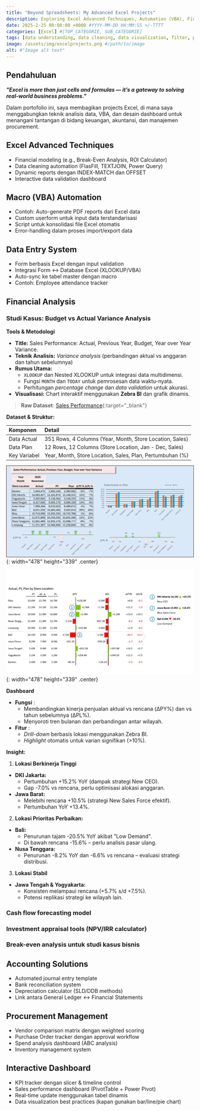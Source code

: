 ```yaml
---
title: "Beyond Spreadsheets: My Advanced Excel Projects"
description: Exploring Excel Advanced Techniques, Automation (VBA), Financial, Accounting, Procurement Management and Interactive Dashboard.
date: 2025-2-25 00:00:00 +0000 #YYYY-MM-DD HH:MM:SS +/-TTTT
categories: [Excel] #[TOP_CATEGORIE, SUB_CATEGORIE]
tags: [data understanding, data cleaning, data visualization, filter, pivot, macro, vba, administrasi, finance, accounting, procurement, software] # TAG names should always be lowercase
image: /assets/img/excelprojects.png #/path/to/image
alt: #"Image alt text"
---
```


## Pendahuluan
**_"Excel is more than just cells and formulas — it’s a gateway to solving real-world business problems."_**

Dalam portofolio ini, saya membagikan projects Excel, di mana saya menggabungkan teknik analisis data, VBA, dan desain dashboard untuk menangani tantangan di bidang keuangan, akuntansi, dan manajemen procurement. 

## Excel Advanced Techniques
- Financial modeling (e.g., Break-Even Analysis, ROI Calculator)
- Data cleaning automation (FlasFill, TEXTJOIN, Power Query)
- Dynamic reports dengan INDEX-MATCH dan OFFSET
- Interactive data validation dashboard

## Macro (VBA) Automation
- Contoh: Auto-generate PDF reports dari Excel data
- Custom userform untuk input data terstandarisasi
- Script untuk konsolidasi file Excel otomatis
- Error-handling dalam proses import/export data

## Data Entry System
- Form berbasis Excel dengan input validation
- Integrasi Form ↔ Database Excel (XLOOKUP/VBA)
- Auto-sync ke tabel master dengan macro
- Contoh: Employee attendance tracker

## Financial Analysis
### Studi Kasus: Budget vs Actual Variance Analysis
<!-- https://www.youtube.com/watch?v=lHk6MdGAfw8&t=907s -->
**Tools & Metodologi**
- **Title:** Sales Performance: Actual, Previous Year, Budget, Year over Year Variance.
- **Teknik Analisis:** _Variance analysis_ (perbandingan aktual vs anggaran dan tahun sebelumnya)
- **Rumus Utama:**
  - `XLOOKUP` dan Nested XLOOKUP untuk integrasi data multidimensi.
  - Fungsi `MONTH` dan `TODAY` untuk pemrosesan data waktu-nyata.
  - Perhitungan _percentage change_ dan _data validation_ untuk akurasi.
- **Visualisasi:** Chart interaktif menggunakan **Zebra BI** dan grafik dinamis.

> **Raw Dataset**: [Sales Performance](https://github.com/alamdz/projects-files/blob/5b47b0d83b08099acbe6950ef440ca361862cd20/excel/variance%20analysis.xlsx){:target="_blank"}

**Dataset & Struktur:**

| Komponen                     | Detail           |
| :--------------------------- | :--------------- |
| Data Actual                  | 351 Rows, 4 Columns (Year, Month, Store Location, Sales) |
| Data Plan                    | 12 Rows, 12 Columns (Store Location, Jan - Dec, Sales) |
| Key Variabel                 | Year, Month, Store Location, Sales, Plan, Pertumbuhan (%) |

![Chart](/assets/img/varianceanalysis.png){: width="478" height="339" .center}

![Zebra BI](/assets/img/varianceanalysis2.png){: width="478" height="339" .center}

**Dashboard**
- **Fungsi** :
  - Membandingkan kinerja penjualan aktual vs rencana (ΔPY%) dan vs tahun sebelumnya (ΔPL%).
  - Menyoroti tren bulanan dan perbandingan antar wilayah.
- **Fitur** :
  - _Drill-down_ berbasis lokasi menggunakan Zebra BI.
  - _Highlight_ otomatis untuk varian signifikan (>10%).

**Insight:**
  1. **Lokasi Berkinerja Tinggi**
  - **DKI Jakarta:**
    - Pertumbuhan +15.2% YoY (dampak strategi New CEO).
    - Gap -7.0% vs rencana, perlu optimisasi alokasi anggaran.
  - **Jawa Barat:**
    - Melebihi rencana +10.5% (strategi New Sales Force efektif).
    - Pertumbuhan YoY +13.4%.
  2. **Lokasi Prioritas Perbaikan:**
  - **Bali:** 
    - Penurunan tajam -20.5% YoY akibat "Low Demand".
    - Di bawah rencana -15.6% – perlu analisis pasar ulang.
  - **Nusa Tenggara:**
    - Penurunan -8.2% YoY dan -6.6% vs rencana – evaluasi strategi distribusi.
  3. **Lokasi Stabil**
  - **Jawa Tengah & Yogyakarta:**
    - Konsisten melampaui rencana (+5.7% s/d +7.5%).
    - Potensi replikasi strategi ke wilayah lain.

### Cash flow forecasting model
### Investment appraisal tools (NPV/IRR calculator)
### Break-even analysis untuk studi kasus bisnis

## Accounting Solutions
- Automated journal entry template
- Bank reconciliation system
- Depreciation calculator (SLD/DDB methods)
- Link antara General Ledger ↔ Financial Statements

## Procurement Management
- Vendor comparison matrix dengan weighted scoring
- Purchase Order tracker dengan approval workflow
- Spend analysis dashboard (ABC analysis)
- Inventory management system

## Interactive Dashboard
- KPI tracker dengan slicer & timeline control
- Sales performance dashboard (PivotTable + Power Pivot)
- Real-time update menggunakan tabel dinamis
- Data visualization best practices (kapan gunakan bar/line/pie chart)

<!-- https://www.youtube.com/watch?v=lHk6MdGAfw8 -->
<!-- https://www.youtube.com/watch?v=7gG0Evugubo -->
<!-- https://www.youtube.com/watch?v=Ko-rlDWPTNg -->